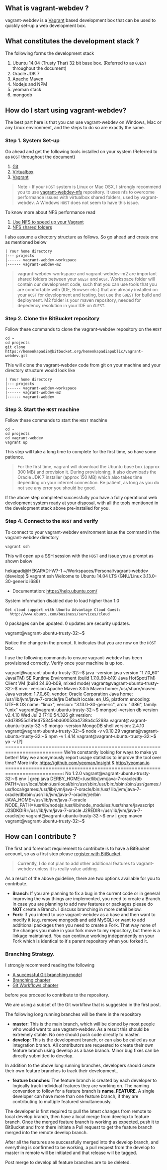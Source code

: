 ## What is vagrant-webdev ?

vagrant-webdev is a [Vagrant](http://www.vagrantup.com) based development box that can be used to quickly set-up a web development box.

## What constitutes the development stack ?

The following forms the development stack

1. Ubuntu 14.04 (Trusty Thar) 32 bit base box.  (Referred to as `GUEST` throughout the document)
2. Oracle JDK 7
3. Apache Maven
4. Nodejs and NPM
5. yeoman stack
6. mongodb

## How do I start using vagrant-webdev?

The best part here is that you can use vagrant-webdev on Windows, Mac or any Linux environment, and the steps to do so are exactly the same.

### Step 1. System Set-up

Go ahead and get the following tools installed on your system (Referred to as `HOST` throughout the document) 

1. [Git](http://git-scm.com/downloads)
2. [Virtualbox](https://www.virtualbox.org/wiki/Downloads)
3. [Vagrant](https://www.vagrantup.com/downloads.html)

> Note - If your `HOST` system is Linux or Mac OSX, I strongly recommend you to use [vagrant-webdev-nfs](https://bitbucket.org/hemenkapadiapublic/vagrant-webdev-nfs) repository. It uses nfs to overcome performance issues with virtualbox shared folders, used by vagrant-webdev. A Windows `HOST` does not seem to have this issue.

To know more about NFS performance read

1. [Use NFS to speed up your Vagrant ](https://coderwall.com/p/uaohzg)
2. [NFS shared folders](http://friendsofvagrant.github.io/v1/docs/nfs.html)

I also assume a directory structure as follows. So go ahead and create one as mentioned below

	| Your home directory
	|--- projects
	|------ vagrant-webdev-workspace
	|------ vagrant-webdev-m2

> vagrant-webdev-workspace and vagrant-webdev-m2 are important shared folders between your `GUEST` and `HOST`. Workspace folder will contain our development code, such that you can use tools that you are comfortable with (IDE, Browser etc.) that are already installed on your `HOST` for development and testing, but use the `GUEST` for build and deployment. M2 folder is your maven repository, needed for depedency resolution in your IDE on `GUEST`.

### Step 2. Clone the BitBucket repository

Follow these commands to clone the vagrant-webdev repository on the `HOST`

	cd ~
	cd projects
	git clone https://hemenkapadia@bitbucket.org/hemenkapadiapublic/vagrant-webdev.git

This will clone the vagrant-webdev code from git on your machine and your directory structure would look like 

	| Your home directory
	|--- projects
	|------ vagrant-webdev-workspace
	|------ vagrant-webdev-m2
	|------ vagrant-webdev

### Step 3. Start the `HOST` machine

Follow these commands to start the `HOST` machine 

	cd ~
	cd projects
	cd vagrant-webdev
	vagrant up
	
This step will take a long time to complete for the first time, so have some patience. 

> For the first time, vagrant will download the Ubuntu base box (approx 300 MB) and provision it. During provisioning, it also downloads the Oracle JDK 7 installer (approx 150 MB) which also takes time depending on your internet connection. Be patient, as long as you do not see any error you should be good.

If the above step completed successfully you have a fully operational web development system ready at your disposal, with all the tools mentioned in the development stack above pre-installed for you.

### Step 4. Connect to the `HOST` and verify

To connect to your vagrant-webdev environment issue the command in the vagrant-webdev directory

	vagrant ssh
	
This will open up a SSH session with the `HOST` and issue you a prompt as shown below

  hekapadi@HEKAPADI-W7-1 ~/Workspaces/Personal/vagrant-webdev (develop)
  $ vagrant ssh
  Welcome to Ubuntu 14.04 LTS (GNU/Linux 3.13.0-30-generic i686)

   * Documentation:  https://help.ubuntu.com/

   System information disabled due to load higher than 1.0

    Get cloud support with Ubuntu Advantage Cloud Guest:
      http://www.ubuntu.com/business/services/cloud

  0 packages can be updated.
  0 updates are security updates.


  vagrant@vagrant-ubuntu-trusty-32:~$


Notice the change in the prompt. It indicates that you are now on the `HOST` box.

I use the following commands to ensure vagrant-webdev has been provisioned correctly. Verify once your machine is up too.

  vagrant@vagrant-ubuntu-trusty-32:~$ java -version
  java version "1.7.0_60"
  Java(TM) SE Runtime Environment (build 1.7.0_60-b19)
  Java HotSpot(TM) Client VM (build 24.60-b09, mixed mode)
  vagrant@vagrant-ubuntu-trusty-32:~$ mvn -version
  Apache Maven 3.0.5
  Maven home: /usr/share/maven
  Java version: 1.7.0_60, vendor: Oracle Corporation
  Java home: /usr/lib/jvm/java-7-oracle/jre
  Default locale: en_US, platform encoding: UTF-8
  OS name: "linux", version: "3.13.0-30-generic", arch: "i386", family: "unix"
  vagrant@vagrant-ubuntu-trusty-32:~$ mongod -version
  db version v2.4.10
  Wed Jul  2 17:10:54.326 git version: e3d78955d181e475345ebd60053a4738a4c5268a
  vagrant@vagrant-ubuntu-trusty-32:~$ mongo -version
  MongoDB shell version: 2.4.10
  vagrant@vagrant-ubuntu-trusty-32:~$ node -v
  v0.10.29
  vagrant@vagrant-ubuntu-trusty-32:~$ npm -v
  1.4.14
  vagrant@vagrant-ubuntu-trusty-32:~$ yo -v
  [?] ==========================================================================
  We're constantly looking for ways to make yo better!
  May we anonymously report usage statistics to improve the tool over time?
  More info: https://github.com/yeoman/insight & http://yeoman.io
  ==========================================================================: No
  1.2.0
  vagrant@vagrant-ubuntu-trusty-32:~$ env | grep java
  DERBY_HOME=/usr/lib/jvm/java-7-oracle/db
  PATH=/usr/local/sbin:/usr/local/bin:/usr/sbin:/usr/bin:/sbin:/bin:/usr/games:/usr/local/games:/usr/lib/jvm/java-7-oracle/bin:/usr/
  lib/jvm/java-7-oracle/db/bin:/usr/lib/jvm/java-7-oracle/jre/bin
  JAVA_HOME=/usr/lib/jvm/java-7-oracle
  NODE_PATH=/usr/lib/nodejs:/usr/lib/node_modules:/usr/share/javascript
  J2SDKDIR=/usr/lib/jvm/java-7-oracle
  J2REDIR=/usr/lib/jvm/java-7-oracle/jre
  vagrant@vagrant-ubuntu-trusty-32:~$ env | grep maven
  vagrant@vagrant-ubuntu-trusty-32:~$
	
  
## How can I contribute ?

The first and foremost requirement to contribute is to have a BitBucket account, so as a first step please [register with BitBucket](https://bitbucket.org/).

> Currently, I do not plan to add other additional features to vagrant-webdev unless it is really value adding. 

As a result of the above guideline, there are two options available for you to contribute.

* __Branch__: If you are planning to fix a bug in the current code or in general improving the way things are implemented, you need to create a Branch. In case you are planning to add new features or packages please do __NOT__ create a Branch. I discuss branching in more detail below.
* __Fork__: If you intend to use vagrant-webdev as a base and then want to modify it (e.g. remove mongodb and add MySQL) or want to add additional packages then you need to create a Fork. That way none of the changes you make in your fork move to my repository, but there is a linkage maintained. You can continue working independently on your Fork which is identical to it's parent repository when you forked it.

### Branching Strategy.

I strongly recommend reading the following 

* [A successful Git branching model](http://nvie.com/posts/a-successful-git-branching-model/)
* [Branching chapter](https://www.atlassian.com/git/tutorial/git-branches)
* [Git Workflows chapter](https://www.atlassian.com/git/workflows)

before you proceed to contribute to the repository.

We are using a subset of the Git workflow that is suggested in the first post.

The following long running branches will be there in the repository

* __master__: This is the main branch, which will be cloned by most people who would want to use vagrant-webdev. As a result this should be extremely stable. No one should push code directly to master.
* __develop__: This is the development branch, or can also be called as our integration branch. All contributors are requested to create their own feature branch using develop as a base branch. Minor bug fixes can be directly submitted to develop.

In addition to the above long running branches, developers should create their own feature branches to track their development..

* __feature branches__: The feature branch is created by each developer to logically track individual features they are working on. The naming convention to follow for a feature branch is __name_FEATURE__. A single developer can have more than one feature branch, if they are contributing to multiple featured simultaneously.

The developer is first required to pull the latest changes from remote to local develop branch, then have a local merge from develop to feature branch. Once the merged feature branch is working as expected, push it to BitBucket and from there initiate a Pull request to get the feature branch merged into the remote develop branch.

After all the features are successfully merged into the develop branch, and everything is confirmed to be working, a pull request from the develop to master in remote will be initiated and that release will be tagged.

Post merge to develop all feature branches are to be deleted.


